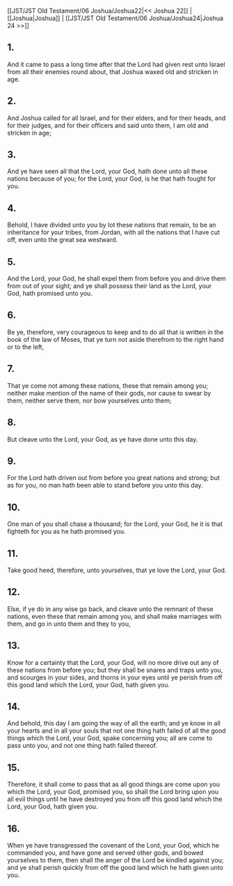 [[JST/JST Old Testament/06 Joshua/Joshua22|<< Joshua 22]] | [[Joshua|Joshua]] | [[JST/JST Old Testament/06 Joshua/Joshua24|Joshua 24 >>]]
## 1.
And it came to pass a long time after that the Lord had given rest unto Israel from all their enemies round about, that Joshua waxed old and stricken in age.
## 2.
And Joshua called for all Israel, and for their elders, and for their heads, and for their judges, and for their officers and said unto them, I am old and stricken in age;
## 3.
And ye have seen all that the Lord, your God, hath done unto all these nations because of you; for the Lord, your God, is he that hath fought for you.
## 4.
Behold, I have divided unto you by lot these nations that remain, to be an inheritance for your tribes, from Jordan, with all the nations that I have cut off, even unto the great sea westward.
## 5.
And the Lord, your God, he shall expel them from before you and drive them from out of your sight; and ye shall possess their land as the Lord, your God, hath promised unto you.
## 6.
Be ye, therefore, very courageous to keep and to do all that is written in the book of the law of Moses, that ye turn not aside therefrom to the right hand or to the left,
## 7.
That ye come not among these nations, these that remain among you; neither make mention of the name of their gods, nor cause to swear by them, neither serve them, nor bow yourselves unto them;
## 8.
But cleave unto the Lord, your God, as ye have done unto this day.
## 9.
For the Lord hath driven out from before you great nations and strong; but as for you, no man hath been able to stand before you unto this day.
## 10.
One man of you shall chase a thousand; for the Lord, your God, he it is that fighteth for you as he hath promised you.
## 11.
Take good heed, therefore, unto yourselves, that ye love the Lord, your God.
## 12.
Else, if ye do in any wise go back, and cleave unto the remnant of these nations, even these that remain among you, and shall make marriages with them, and go in unto them and they to you,
## 13.
Know for a certainty that the Lord, your God, will no more drive out any of these nations from before you; but they shall be snares and traps unto you, and scourges in your sides, and thorns in your eyes until ye perish from off this good land which the Lord, your God, hath given you.
## 14.
And behold, this day I am going the way of all the earth; and ye know in all your hearts and in all your souls that not one thing hath failed of all the good things which the Lord, your God, spake concerning you; all are come to pass unto you, and not one thing hath failed thereof.
## 15.
Therefore, it shall come to pass that as all good things are come upon you which the Lord, your God, promised you, so shall the Lord bring upon you all evil things until he have destroyed you from off this good land which the Lord, your God, hath given you.
## 16.
When ye have transgressed the covenant of the Lord, your God, which he commanded you, and have gone and served other gods, and bowed yourselves to them, then shall the anger of the Lord be kindled against you; and ye shall perish quickly from off the good land which he hath given unto you.

